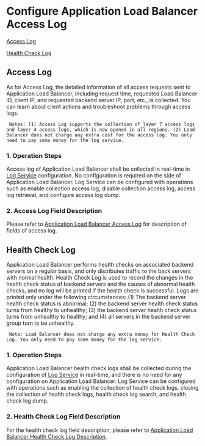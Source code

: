 # Configure Application Load Balancer Access Log

[Access Log](Access-Log#user-content-1)

[Health Check Log](Access-Log#user-content-2)

## Access Log
<div id="user-content-1"></div>

As for Access Log, the detailed information of all access requests sent to Application Load Balancer, including request time, requested Load Balancer ID, client IP, and requested backend server IP, port, etc., is collected. You can learn about client actions and troubleshoot problems through access logs.

     Notes: (1) Access Log supports the collection of layer 7 access logs and layer 4 access logs, which is now opened in all regions. (2) Load Balancer does not charge any extra cost for the access log. You only need to pay some money for the log service.

### 1. Operation Steps
Access log of Application Load Balancer shall be collected in real-time in [Log Service](https://docs.jdcloud.com/log-service/product-overview) configuration. No configuration is required on the side of Application Load Balancer. Log Service can be configured with operations such as enable collection access log, disable collection access log, access log retrieval, and configure access log dump.

### 2. Access Log Field Description
Please refer to [Application Load Balancer Access Log](https://docs.jdcloud.com/log-service/alblog) for description of fields of access log.

## Health Check Log
<div id="user-content-2"></div>

Application Load Balancer performs health checks on associated backend servers on a regular basis, and only distributes traffic to the back servers with normal health. Health Check Log is used to record the changes in the health check status of backend servers and the causes of abnormal health checks, and no log will be printed if the health check is successful. Logs are printed only under the following circumstances: (1) The backend server health check status is abnormal; (2) the backend server health check status turns from healthy to unhealthy; (3) the backend server health check status turns from unhealthy to healthy; and (4) all servers in the backend server group turn to be unhealthy.

     Note: Load Balancer does not charge any extra money for Health Check Log. You only need to pay some money for the log service.

### 1. Operation Steps
Application Load Balancer health check logs shall be collected during the configuration of [Log Service](https://docs.jdcloud.com/log-service/product-overview) in real-time, and there is no need for any configuration on Application Load Balancer. Log Service can be configured with operations such as enabling the collection of health check logs, closing the collection of health check logs, health check log search, and health check log dump.

### 2. Health Check Log Field Description

For the health check log field description, please refer to [Application Load Balancer Health Check Log Description](https://docs.jdcloud.com/log-service/alblog).
